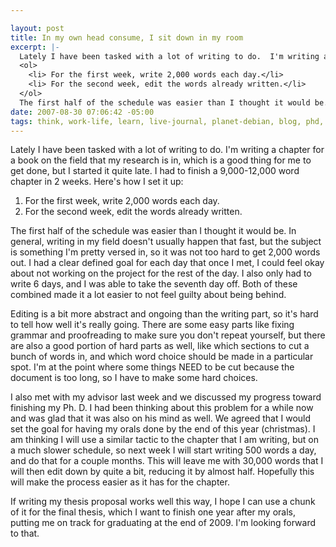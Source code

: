 ```yaml
--- 

layout: post
title: In my own head consume, I sit down in my room
excerpt: |-
  Lately I have been tasked with a lot of writing to do.  I'm writing a chapter for a book on the field that my research is in, which is a good thing for me to get done, but I started it quite late.   I had to finish a 9,000-12,000 word chapter in 2 weeks.  Here's how I set it up:
  <ol>
  	<li> For the first week, write 2,000 words each day.</li>
  	<li> For the second week, edit the words already written.</li>
  </ol>
  The first half of the schedule was easier than I thought it would be.
date: 2007-08-30 07:06:42 -05:00
tags: think, work-life, learn, live-journal, planet-debian, blog, phd, thesis, writing
---
```

Lately I have been tasked with a lot of writing to do.  I'm writing a chapter for a book on the field that my research is in, which is a good thing for me to get done, but I started it quite late.   I had to finish a 9,000-12,000 word chapter in 2 weeks.  Here's how I set it up:
<ol>
	<li> For the first week, write 2,000 words each day.</li>
	<li> For the second week, edit the words already written.</li>
</ol>
The first half of the schedule was easier than I thought it would be.  In general, writing in my field doesn't usually happen that fast, but the subject is something I'm pretty versed in, so it was not too hard to get 2,000 words out.  I had a clear defined goal for each day that once I met, I could feel okay about not working on the project for the rest of the day.  I also only had to write 6 days, and I was able to take the seventh day off.  Both of these combined made it a lot easier to not feel guilty about being behind.

Editing is a bit more abstract and ongoing than the writing part, so it's hard to tell how well it's really going.  There are some easy parts like fixing grammar and proofreading to make sure you don't repeat yourself, but there are also a good portion of hard parts as well, like which sections to cut a bunch of words in, and which word choice should be made in a particular spot.  I'm at the point where some things NEED to be cut because the document is too long, so I have to make some hard choices.

I also met with my advisor last week and we discussed my progress toward finishing my Ph. D.   I had been thinking about this problem for a while now and was glad that it was also on his mind as well.  We agreed that I would set the goal for having my orals done by the end of this year (christmas).  I am thinking I will use a similar tactic to the chapter that I am writing, but on a much slower schedule, so next week I will start writing 500 words a day, and do that for a couple months.  This will leave me with 30,000 words that I will then edit down by quite a bit, reducing it by almost half.  Hopefully this will make the process easier as it has for the chapter.

If writing my thesis proposal works well this way, I hope I can use a chunk of it for the final thesis, which I want to finish one year after my orals, putting me on track for graduating at the end of 2009.  I'm looking forward to that.
